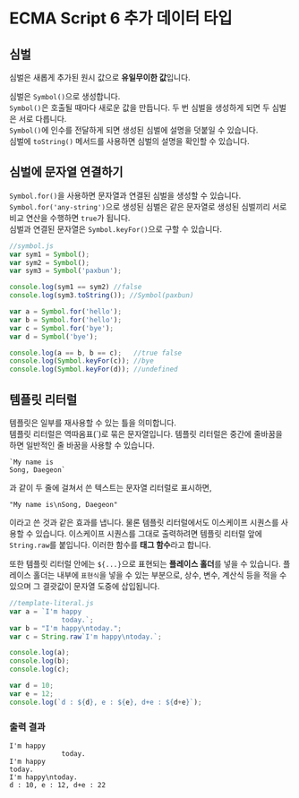 # ECMA Script 6 추가 데이터 타입

## 심벌
심벌은 새롭게 추가된 원시 값으로 **유일무이한 값**입니다.

심벌은 `Symbol()`으로 생성합니다.  
`Symbol()`은 호출될 때마다 새로운 값을 만듭니다. 두 번 심벌을 생성하게 되면 두 심벌은 서로 다릅니다.  
`Symbol()`에 인수를 전달하게 되면 생성된 심벌에 설명을 덧붙일 수 있습니다.  
심벌에 `toString()` 메서드를 사용하면 심벌의 설명을 확인할 수 있습니다.  

## 심벌에 문자열 연결하기
`Symbol.for()`을 사용하면 문자열과 연결된 심벌을 생성할 수 있습니다.
`Symbol.for('any-string')`으로 생성된 심벌은 같은 문자열로 생성된 심벌끼리 서로 비교 연산을 수행하면 `true`가 됩니다.  
심벌과 연결된 문자열은 `Symbol.keyFor()`으로 구할 수 있습니다.

```javascript
//symbol.js
var sym1 = Symbol();
var sym2 = Symbol();
var sym3 = Symbol('paxbun');

console.log(sym1 == sym2) //false
console.log(sym3.toString()); //Symbol(paxbun)

var a = Symbol.for('hello');
var b = Symbol.for('hello');
var c = Symbol.for('bye');
var d = Symbol('bye');

console.log(a == b, b == c);   //true false
console.log(Symbol.keyFor(c)); //bye
console.log(Symbol.keyFor(d)); //undefined
```

## 템플릿 리터럴
템플릿은 일부를 재사용할 수 있는 틀을 의미합니다.  
템플릿 리터럴은 역따옴표(`)로 묶은 문자열입니다. 템플릿 리터럴은 중간에 줄바꿈을 하면 일반적인 줄 바꿈을 사용할 수 있습니다.

``
    `My name is
``  
``
    Song, Daegeon`
``

과 같이 두 줄에 걸쳐서 쓴 텍스트는 문자열 리터럴로 표시하면,  

`"My name is\nSong, Daegeon" `

이라고 쓴 것과 같은 효과를 냅니다. 물론 템플릿 리터럴에서도 이스케이프 시퀀스를 사용할 수 있습니다. 이스케이프 시퀀스를 그대로 출력하려면 템플릿 리터럴 앞에 `String.raw`를 붙입니다.
이러한 함수를 **태그 함수**라고 합니다.

또한 템플릿 리터럴 안에는 `${...}`으로 표현되는 **플레이스 홀더**를 넣을 수 있습니다. 플레이스 홀더는 내부에 `표현식`을 넣을 수 있는 부분으로, 상수, 변수, 계산식 등을 적을 수 있으며 그 결괏값이 문자열 도중에 삽입됩니다.

```javascript
//template-literal.js
var a = `I'm happy
             today.`;
var b = "I'm happy\ntoday.";
var c = String.raw`I'm happy\ntoday.`;

console.log(a);
console.log(b);
console.log(c);

var d = 10;
var e = 12;
console.log(`d : ${d}, e : ${e}, d+e : ${d+e}`);
```
### 출력 결과

```
I'm happy  
             today.  
I'm happy  
today.  
I'm happy\ntoday.  
d : 10, e : 12, d+e : 22
```